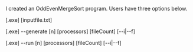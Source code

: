 I created an OddEvenMergeSort program. Users have three options below.

[.exe] [inputfile.txt]

[.exe] --generate [n] [processors] [fileCount] [--i|--f]

[.exe] --run [n] [processors] [fileCount] [--i|--f]
